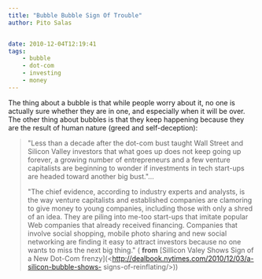 ```yaml
---
title: "Bubble Bubble Sign Of Trouble"
author: Pito Salas


date: 2010-12-04T12:19:41
tags:
    - bubble
    - dot-com
    - investing
    - money
---
```




The thing about a bubble is that while people worry about it, no one is
actually sure whether they are in one, and especially when it will be over.
The other thing about bubbles is that they keep happening because they are the
result of human nature (greed and self-deception):

> "Less than a decade after the dot-com bust taught Wall Street and Silicon
> Valley investors that what goes up does not keep going up forever, a growing
> number of entrepreneurs and a few venture capitalists are beginning to
> wonder if investments in tech start-ups are headed toward another big
> bust."…
>
> "The chief evidence, according to industry experts and analysts, is the way
> venture capitalists and established companies are clamoring to give money to
> young companies, including those with only a shred of an idea. They are
> piling into me-too start-ups that imitate popular Web companies that already
> received financing. Companies that involve social shopping, mobile photo
> sharing and new social networking are finding it easy to attract investors
> because no one wants to miss the next big thing." ( **from** [Sillicon Valey
> Shows Sign of a New Dot-Com
> frenzy](<http://dealbook.nytimes.com/2010/12/03/a-silicon-bubble-shows-
> signs-of-reinflating/>))

  


